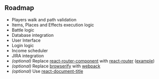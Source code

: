 ## Roadmap
- Players walk and path validation
- Items, Places and Effects execution logic
- Battle logic
- Database integration
- User Interface
- Login logic
- Income scheduler
- JIRA integration
- *(optional)* Replace [react-router-component](https://github.com/STRML/react-router-component) with [react-router](https://github.com/rackt/react-router) ([example](https://github.com/rackt/react-router-mega-demo))
- *(optional)* Replace [browserify](https://github.com/substack/node-browserify) with [webpack](https://github.com/webpack/webpack)
- *(optional)* Use [react-document-title](https://github.com/gaearon/react-document-title)
